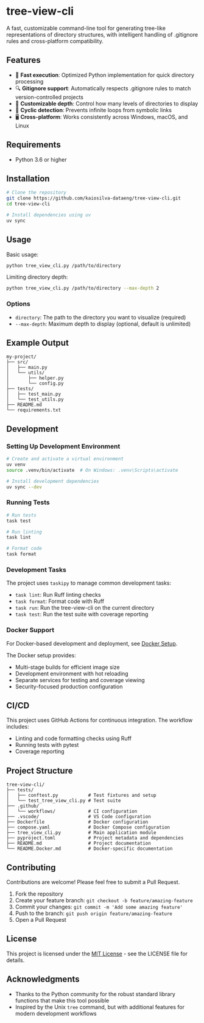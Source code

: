 # tree-view-cli

A fast, customizable command-line tool for generating tree-like representations of directory structures, with intelligent handling of .gitignore rules and cross-platform compatibility.

## Features

- 🚀 **Fast execution**: Optimized Python implementation for quick directory processing
- 🔍 **Gitignore support**: Automatically respects .gitignore rules to match version-controlled projects
- 🌲 **Customizable depth**: Control how many levels of directories to display
- 🔄 **Cyclic detection**: Prevents infinite loops from symbolic links
- 🖥️ **Cross-platform**: Works consistently across Windows, macOS, and Linux

## Requirements

- Python 3.6 or higher

## Installation

```bash
# Clone the repository
git clone https://github.com/kaiosilva-dataeng/tree-view-cli.git
cd tree-view-cli

# Install dependencies using uv
uv sync
```

## Usage

Basic usage:

```bash
python tree_view_cli.py /path/to/directory
```

Limiting directory depth:

```bash
python tree_view_cli.py /path/to/directory --max-depth 2
```

### Options

- `directory`: The path to the directory you want to visualize (required)
- `--max-depth`: Maximum depth to display (optional, default is unlimited)

## Example Output

```
my-project/
├── src/
│   ├── main.py
│   └── utils/
│       ├── helper.py
│       └── config.py
├── tests/
│   ├── test_main.py
│   └── test_utils.py
├── README.md
└── requirements.txt
```

## Development

### Setting Up Development Environment

```bash
# Create and activate a virtual environment
uv venv
source .venv/bin/activate  # On Windows: .venv\Scripts\activate

# Install development dependencies
uv sync --dev
```

### Running Tests

```bash
# Run tests
task test

# Run linting
task lint

# Format code
task format
```

### Development Tasks

The project uses `taskipy` to manage common development tasks:

- `task lint`: Run Ruff linting checks
- `task format`: Format code with Ruff
- `task run`: Run the tree-view-cli on the current directory
- `task test`: Run the test suite with coverage reporting

### Docker Support

For Docker-based development and deployment, see [Docker Setup](README.Docker.md).

The Docker setup provides:
- Multi-stage builds for efficient image size
- Development environment with hot reloading
- Separate services for testing and coverage viewing
- Security-focused production configuration

## CI/CD

This project uses GitHub Actions for continuous integration. The workflow includes:
- Linting and code formatting checks using Ruff
- Running tests with pytest
- Coverage reporting

## Project Structure

```
tree-view-cli/
├── tests/
│   ├── conftest.py           # Test fixtures and setup
│   └── test_tree_view_cli.py # Test suite
├── .github/
│   └── workflows/            # CI configuration
├── .vscode/                  # VS Code configuration
├── Dockerfile                # Docker configuration
├── compose.yaml              # Docker Compose configuration
├── tree_view_cli.py          # Main application module
├── pyproject.toml            # Project metadata and dependencies
├── README.md                 # Project documentation
└── README.Docker.md          # Docker-specific documentation
```

## Contributing

Contributions are welcome! Please feel free to submit a Pull Request.

1. Fork the repository
2. Create your feature branch: `git checkout -b feature/amazing-feature`
3. Commit your changes: `git commit -m 'Add some amazing feature'`
4. Push to the branch: `git push origin feature/amazing-feature`
5. Open a Pull Request

## License

This project is licensed under the [MIT License](LICENSE) - see the LICENSE file for details.

## Acknowledgments

- Thanks to the Python community for the robust standard library functions that make this tool possible
- Inspired by the Unix `tree` command, but with additional features for modern development workflows
